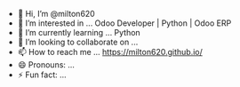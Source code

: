 - 👋 Hi, I’m @milton620
- 👀 I’m interested in ... Odoo Developer | Python | Odoo ERP
- 🌱 I’m currently learning ... Python
- 💞️ I’m looking to collaborate on ...
- 📫 How to reach me ... https://milton620.github.io/
- 😄 Pronouns: ...
- ⚡ Fun fact: ...

<!---
milton620/milton620 is a ✨ special ✨ repository because its `README.md` (this file) appears on your GitHub profile.
You can click the Preview link to take a look at your changes.
--->
